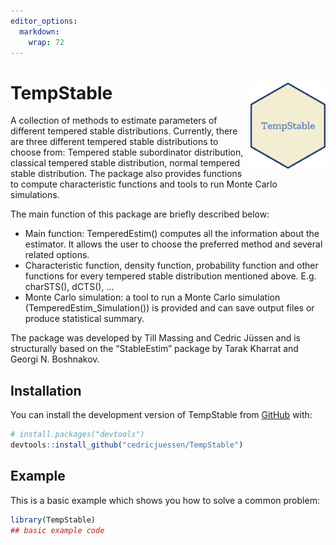 ```yaml
---
editor_options: 
  markdown: 
    wrap: 72
---
```


<!-- README.md is generated from README.Rmd. Please edit that file -->

# TempStable <img src="man/figures/logo.png" align="right" width="120"/>

<!-- badges: start -->

<!-- badges: end -->

<!-- Start of my description -->

A collection of methods to estimate parameters of different tempered
stable distributions. Currently, there are three different tempered
stable distributions to choose from: Tempered stable subordinator
distribution, classical tempered stable distribution, normal tempered
stable distribution. The package also provides functions to compute
characteristic functions and tools to run Monte Carlo simulations.

The main function of this package are briefly described below:

-   Main function: TemperedEstim() computes all the information about
    the estimator. It allows the user to choose the preferred method and
    several related options.
-   Characteristic function, density function, probability function and
    other functions for every tempered stable distribution mentioned
    above. E.g. charSTS(), dCTS(), …
-   Monte Carlo simulation: a tool to run a Monte Carlo simulation
    (TemperedEstim_Simulation()) is provided and can save output files
    or produce statistical summary.

The package was developed by Till Massing and Cedric Jüssen and is
structurally based on the “StableEstim” package by Tarak Kharrat and
Georgi N. Boshnakov.

<!-- End of my description -->

## Installation

You can install the development version of TempStable from
[GitHub](https://github.com/) with:

``` r
# install.packages("devtools")
devtools::install_github("cedricjuessen/TempStable")
```

## Example

This is a basic example which shows you how to solve a common problem:

``` r
library(TempStable)
## basic example code
```
